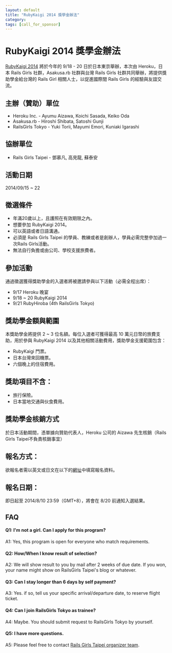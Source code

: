 ```yaml
---
layout: default
title: "RubyKaigi 2014 獎學金辦法"
category:
tags: [call_for_sponsor]
---
```

# RubyKaigi 2014 獎學金辦法

[RubyKaigi 2014](http://rubykaigi.org/2014)  將於今年的 9/18 - 20 日於日本東京舉辦，本次由 Heroku，日本 Rails Girls 社群，Asakusa.rb 社群與台灣 Rails Girls 社群共同舉辦，將提供獎助學金給台灣的 Rails Girl 相關人士，以促進國際間 Rails Girls 的經驗與友誼交流。

## 主辦（贊助）單位
- Heroku Inc. - Ayumu Aizawa, Koichi Sasada, Keiko Oda
- Asakusa.rb - Hiroshi Shibata, Satoshi Gunji
- RailsGirls Tokyo - Yuki Torii, Mayumi Emori, Kuniaki Igarashi

## 協辦單位
-	Rails Girls Taipei - 鄧慕凡, 高見龍, 蘇泰安

## 活動日期

2014/09/15 ~ 22

## 徵選條件

- 年滿20歲以上，且護照在有效期限之內。
- 想要參加 RubyKaigi 2014。
- 可以英語或者日語溝通。
- 必須是 Rails Girls Taipei 的學員、教練或者是創辦人，學員必需完整參加過一次Rails Girls活動。
- 無法自行負擔或由公司、學校支援旅費者。

## 參加活動

通過徵選獲得獎助學金的入選者將被邀請參與以下活動（必需全程出席）：

- 9/17 Heroku 晚宴
- 9/18 ~ 20 RubyKaigi 2014
- 9/21 RubyHiroba (4th RailsGirls Tokyo)

## 獎助學金額與範圍

本獎助學金將提供 2 ~ 3 位名額。每位入選者可獲得最高 10 萬元日幣的旅費支助，用於參與 RubyKaigi 2014 以及其他相關活動費用，獎助學金支援範圍包含：

- RubyKaigi 門票。
- 日本台灣來回機票。
- 六個晚上的住宿費用。

## 獎助項目不含：

- 旅行保險。
- 日本當地交通與伙食費用。

## 獎助學金核銷方式

於日本活動期間，憑單據向贊助代表人，Heroku 公司的 Aizawa 先生核銷（Rails Girls Taipei不負責核銷事宜）

## 報名方式：

欲報名者需以英文或日文在以下的[網址](https://docs.google.com/forms/d/1bJMqMzCLLncjYu9f65-hcnTUWdNbyNIP0-y3ZvWfs5s/viewform)中填寫報名資料。

## 報名日期：

即日起至 2014/8/10 23:59（GMT+8），將會在 8/20 前通知入選結果。

## FAQ

#### Q1: I'm not a girl. Can I apply for this program?
A1: Yes, this program is open for everyone who match requirements.

#### Q2: How/When I know result of selection?
A2: We will show result to you by mail after 2 weeks of due date. If you won, your name might show on RailsGirls Taipei's blog or whatever.

#### Q3: Can I stay longer than 6 days by self payment?
A3: Yes. if so, tell us your specific arrival/departure date, to reserve flight ticket.

#### Q4: Can I join RailsGirls Tokyo as trainee?
A4: Maybe. You should submit request to RailsGirls Tokyo by yourself.

#### Q5: I have more questions.
A5: Please feel free to contact [Rails Girls Taipei organizer team](mailto:contact@railsgirls.tw).
